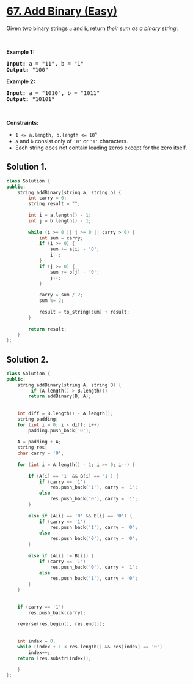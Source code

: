 # [67. Add Binary (Easy)](https://leetcode.com/problems/add-binary/)

<p>Given two binary strings <code>a</code> and <code>b</code>, return <em>their sum as a binary string</em>.</p>

<p>&nbsp;</p>
<p><strong>Example 1:</strong></p>
<pre><strong>Input:</strong> a = "11", b = "1"
<strong>Output:</strong> "100"
</pre><p><strong>Example 2:</strong></p>
<pre><strong>Input:</strong> a = "1010", b = "1011"
<strong>Output:</strong> "10101"
</pre>
<p>&nbsp;</p>
<p><strong>Constraints:</strong></p>

<ul>
	<li><code>1 &lt;= a.length, b.length &lt;= 10<sup>4</sup></code></li>
	<li><code>a</code> and <code>b</code> consist&nbsp;only of <code>'0'</code> or <code>'1'</code> characters.</li>
	<li>Each string does not contain leading zeros except for the zero itself.</li>
</ul>

## Solution 1.
```c++
class Solution {
public:
    string addBinary(string a, string b) {
        int carry = 0;
        string result = "";
        
        int i = a.length() - 1;
        int j = b.length() - 1;
        
        while (i >= 0 || j >= 0 || carry > 0) {
            int sum = carry;
            if (i >= 0) {
                sum += a[i] - '0';
                i--;
            }
            if (j >= 0) {
                sum += b[j] - '0';
                j--;
            }
            
            carry = sum / 2;
            sum %= 2;
            
            result = to_string(sum) + result;
        }
        
        return result;
    }
};
```
## Solution 2. 
```c++
class Solution {
public:
    string addBinary(string A, string B) {
         if (A.length() > B.length())
        return addBinary(B, A);
 
   
    int diff = B.length() - A.length();
    string padding;
    for (int i = 0; i < diff; i++)
        padding.push_back('0');
 
    A = padding + A;
    string res;
    char carry = '0';
 
    for (int i = A.length() - 1; i >= 0; i--) {
       
        if (A[i] == '1' && B[i] == '1') {
            if (carry == '1')
                res.push_back('1'), carry = '1';
            else
                res.push_back('0'), carry = '1';
        }
       
        else if (A[i] == '0' && B[i] == '0') {
            if (carry == '1')
                res.push_back('1'), carry = '0';
            else
                res.push_back('0'), carry = '0';
        }
       
        else if (A[i] != B[i]) {
            if (carry == '1')
                res.push_back('0'), carry = '1';
            else
                res.push_back('1'), carry = '0';
        }
    }
 
  
    if (carry == '1')
        res.push_back(carry);
   
    reverse(res.begin(), res.end());
 
   
    int index = 0;
    while (index + 1 < res.length() && res[index] == '0')
        index++;
    return (res.substr(index));
        
    }
};
```
